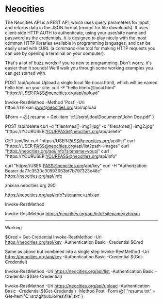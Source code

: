 # Neocities

The Neocities API is a REST API, which uses query parameters for input, and returns data in the JSON format (except for file downloads). 
It uses client-side HTTP AUTH to authenticate, using your user/site name and password as the credentials. 
It is designed to play nicely with the most common HTTP libraries available in programming languages, and can be easily used with cURL 
(a command-line tool for making HTTP requests you can use by opening a terminal on your computer).

That's a lot of buzz words if you're new to programming. Don't worry, it's easier than it sounds! We'll walk you through some working examples you can get started with.

POST /api/upload
Upload a single local file (local.html), which will be named hello.html on your site:
curl -F "hello.html=@local.html" "https://USER:PASS@neocities.org/api/upload"



Invoke-RestMethod -Method 'Post' -Uri https://zhixian:pwd@neocities.org/api/upload


$Form = @{ resume = Get-Item 'c:\Users\jdoe\Documents\John Doe.pdf' }


POST /api/delete
curl -d "filenames[]=img1.jpg" -d "filenames[]=img2.jpg" "https://YOURUSER:YOURPASS@neocities.org/api/delete"

GET /api/list
curl "https://USER:PASS@neocities.org/api/list"
curl "https://USER:PASS@neocities.org/api/list?path=images"
curl "https://neocities.org/api/info?sitename=youpi"
curl "https://YOURUSER:YOURPASS@neocities.org/api/info"

curl "https://USER:PASS@neocities.org/api/key"
curl -H "Authorization: Bearer da77c3530c30593663bf7b797323e48c" https://neocities.org/api/info


zhixian.neocities.org
290

https://neocities.org/api/info?sitename=zhixian

Invoke-RestMethod


Invoke-RestMethod https://neocities.org/api/info?sitename=zhixian

------
Working

$Cred = Get-Credential
<Some manual process to fill in username and password>
Invoke-RestMethod -Uri https://neocities.org/api/key -Authentication Basic -Credential $Cred


Same as above but combined into a single step
Invoke-RestMethod -Uri https://neocities.org/api/key -Authentication Basic -Credential $(Get-Credential)

Invoke-RestMethod -Uri https://neocities.org/api/list -Authentication Basic -Credential $(Get-Credential)

Invoke-RestMethod -Uri https://neocities.org/api/upload -Authentication Basic -Credential $(Get-Credential) -Method Post -Form  @{ "resume.txt" = Get-Item 'C:\src\github.io\res\file1.txt' }




